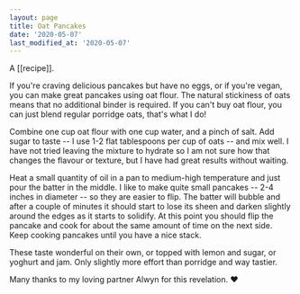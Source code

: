 ```yaml
---
layout: page
title: Oat Pancakes
date: '2020-05-07'
last_modified_at: '2020-05-07'
---
```


A [[recipe]].

If you're craving delicious pancakes but have no eggs, or if you're vegan, you can make great pancakes using oat flour. The natural stickiness of oats means that no additional binder is required. If you can't buy oat flour, you can just blend regular porridge oats, that's what I do!

Combine one cup oat flour with one cup water, and a pinch of salt. Add sugar to taste -- I use 1-2 flat tablespoons per cup of oats -- and mix well. I have not tried leaving the mixture to hydrate so I am not sure how that changes the flavour or texture, but I have had great results without waiting.

Heat a small quantity of oil in a pan to medium-high temperature and just pour the batter in the middle. I like to make quite small pancakes -- 2-4 inches in diameter -- so they are easier to flip. The batter will bubble and after a couple of minutes it should start to lose its sheen and darken slightly around the edges as it starts to solidify. At this point you should flip the pancake and cook for about the same amount of time on the next side. Keep cooking pancakes until you have a nice stack.

These taste wonderful on their own, or topped with lemon and sugar, or yoghurt and jam. Only slightly more effort than porridge and way tastier.

Many thanks to my loving partner Alwyn for this revelation. ❤️
